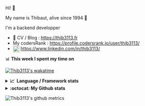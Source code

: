 Hi! 👋

My name is Thibaut, alive since 1994 🍷

I'm a backend developper

-   📝 CV / Blog : https://thib3113.fr
-   My codersRank : https://profile.codersrank.io/user/thib3113/
-   <a href="https://www.linkedin.com/in/thib3113/"><img align="left" alt="Thib3113's Linkedin" width="21px" src="https://img.icons8.com/color/48/linkedin.png" /></a> https://www.linkedin.com/in/thib3113/

📊 **This week I spent my time on**

[![Thib3113's wakatime](https://github-readme-stats.vercel.app/api/wakatime?username=thib3113&layout=default&theme=dracula&langs_count=6&hide_title=true&hide_border=true)](https://wakatime.com/@thib3113)

<details>
  <summary><b>📈&nbsp;&nbsp;Language&nbsp;/&nbsp;Framework stats</b></summary>
  <br/>  
  <a href='https://profile.codersrank.io/user/thib3113/'>
  <img src='http://cr-skills-chart-widget.azurewebsites.net/api/api?username=thib3113&padding=30&skills=php,batchfile,javascript,less,mysql,reactjs,scss,shell,typescript,vue'>
  </a>
</details>

<details>
  <summary><b>:octocat: My Github stats</b></summary>
  <br/>  
  
  <img src="https://github-readme-stats.vercel.app/api?username=thib3113&theme=dracula&show_icons=true&" alt="Thib3113's GitHub stats" />

<!--START_SECTION:activity-->

1. 🎉 Merged PR [#657](https://github.com/thib3113/unifi-client/pull/657) in [thib3113/unifi-client](https://github.com/thib3113/unifi-client)
2. 🎉 Merged PR [#38](https://github.com/thib3113/node-crowdsec/pull/38) in [thib3113/node-crowdsec](https://github.com/thib3113/node-crowdsec)
3. 🗣 Commented on [#1161](https://github.com/moleculerjs/moleculer/pull/1161#issuecomment-1807250604) in [moleculerjs/moleculer](https://github.com/moleculerjs/moleculer)
4. 🚀 Published release [V1.5.2 - Light docker image](https://github.com/thib3113/unifi-blockips-srv/releases/tag/v1.5.2) in [thib3113/unifi-blockips-srv](https://github.com/thib3113/unifi-blockips-srv)
5. 🚀 Published release [docker fix](https://github.com/thib3113/unifi-blockips-srv/releases/tag/v1.5.1) in [thib3113/unifi-blockips-srv](https://github.com/thib3113/unifi-blockips-srv)
 <!--END_SECTION:activity-->

</details>

![Thib3113's github metrics](https://gist.githubusercontent.com/thib3113/83a96e16f8bca103f1b0e376186c66ec/raw/github-metrics.svg)
